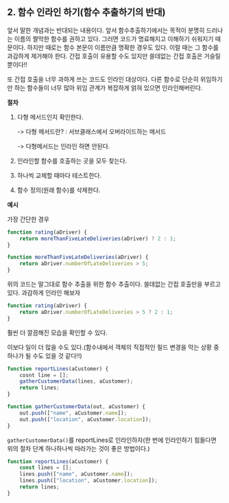 ## 2. 함수 인라인 하기(함수 추출하기의 반대)



 앞서 말한 개념과는 반대되는 내용이다. 앞서 함수추출하기에서는 목적이 분명히 드러나는 이름의 짤막한 함수를 권하고 있다. 그러면 코드가 명료해지고 이해하기 쉬워지기 때문이다. 하지만 때로는 함수 본문이 이름만큼 명확한 경우도 있다. 이럴 때는 그 함수를 과감하게 제거해야 한다. 간접 호출이 유용할 수도 있지만 쓸데없는 간접 호출은 거슬릴 뿐이다!!

 

 또 간접 호출을 너무 과하게 쓰는 코드도 인라인 대상이다. 다른 함수로 단순히 위임하기만 하는 함수들이 너무 많아 위임 관계가 복잡하게 얽혀 있으면 인라인해버린다.



**절차**

1. 다형 메서드인지 확인한다.

   -> 다형 메서드란? : 서브클래스에서 오버라이드하는 메서드

   -> 다형메서드는 인라인 하면 안된다.

2. 인라인할 함수를 호출하는 곳을 모두 찾는다.

3. 하나씩 교체할 때마다 테스트한다.

4. 함수 정의(원래 함수)를 삭제한다.



**예시**

가장 간단한 경우

```js
function rating(aDriver) {
	return moreThanFiveLateDeliveries(aDriver) ? 2 : 1;
}

function moreThanFiveLateDeliveries(aDriver) {
	return aDriver.numberOfLateDeliveries > 5;
}
```

위의 코드는 말그대로 함수 추출을 위한 함수 추출이다. 쓸데없는 간접 호출만을 부르고 있다. 과감하게 인라인 해보자

```js
function rating(aDriver) {
	return aDriver.numberOfLateDeliveries > 5 ? 2 : 1;
}
```

훨씬 더 깔끔해진 모습을 확인할 수 있다.



이보다 일이 더 많을 수도 있다.(함수내에서 객체의 직접적인 필드 변경을 막는 상황 중 하나가 될 수도 있을 것 같다!!)

```js
function reportLines(aCustomer) {
	cosnt line = [];
	gatherCustomerData(lines, aCustomer);
	return lines;
}

function gatherCustomerData(out, aCustomer) {
	out.push(["name", aCustomer.name]);
	out.push(["location", aCustomer.location]);
}
```

`gatherCustomerData()`를 reportLines로 인라인하자(한 번에 인라인하기 힘들다면 위의 절차 단계 하나하나씩 따라가는 것이 좋은 방법이다.)

```js
function reportLines(aCustomer) {
	const lines = [];
	lines.push(["name", aCustomer.name]);
	lines.push(["location", aCustomer.location]);
	return lines;
}
```

